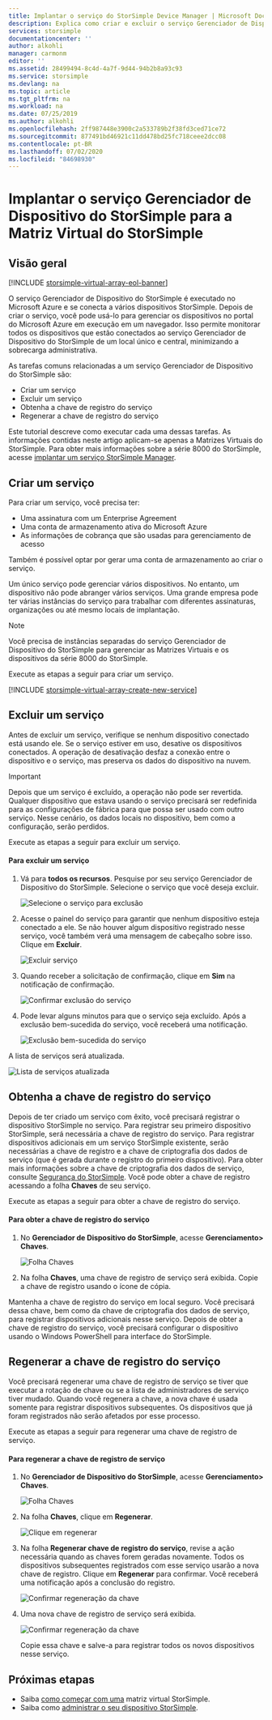 ```yaml
---
title: Implantar o serviço do StorSimple Device Manager | Microsoft Docs
description: Explica como criar e excluir o serviço Gerenciador de Dispositivo do StorSimple no Portal do Azure, além de descrever como gerenciar a chave de registro do serviço.
services: storsimple
documentationcenter: ''
author: alkohli
manager: carmonm
editor: ''
ms.assetid: 28499494-8c4d-4a7f-9d44-94b2b8a93c93
ms.service: storsimple
ms.devlang: na
ms.topic: article
ms.tgt_pltfrm: na
ms.workload: na
ms.date: 07/25/2019
ms.author: alkohli
ms.openlocfilehash: 2ff987448e3900c2a533789b2f38fd3ced71ce72
ms.sourcegitcommit: 877491bd46921c11dd478bd25fc718ceee2dcc08
ms.contentlocale: pt-BR
ms.lasthandoff: 07/02/2020
ms.locfileid: "84698930"
---
```

# <a name="deploy-the-storsimple-device-manager-service-for-storsimple-virtual-array"></a>Implantar o serviço Gerenciador de Dispositivo do StorSimple para a Matriz Virtual do StorSimple

## <a name="overview"></a>Visão geral

[!INCLUDE [storsimple-virtual-array-eol-banner](../../includes/storsimple-virtual-array-eol-banner.md)]

O serviço Gerenciador de Dispositivo do StorSimple é executado no Microsoft Azure e se conecta a vários dispositivos StorSimple. Depois de criar o serviço, você pode usá-lo para gerenciar os dispositivos no portal do Microsoft Azure em execução em um navegador. Isso permite monitorar todos os dispositivos que estão conectados ao serviço Gerenciador de Dispositivo do StorSimple de um local único e central, minimizando a sobrecarga administrativa.

As tarefas comuns relacionadas a um serviço Gerenciador de Dispositivo do StorSimple são:

* Criar um serviço
* Excluir um serviço
* Obtenha a chave de registro do serviço
* Regenerar a chave de registro do serviço

Este tutorial descreve como executar cada uma dessas tarefas. As informações contidas neste artigo aplicam-se apenas a Matrizes Virtuais do StorSimple. Para obter mais informações sobre a série 8000 do StorSimple, acesse [implantar um serviço StorSimple Manager](storsimple-manage-service.md).

## <a name="create-a-service"></a>Criar um serviço

Para criar um serviço, você precisa ter:

* Uma assinatura com um Enterprise Agreement
* Uma conta de armazenamento ativa do Microsoft Azure
* As informações de cobrança que são usadas para gerenciamento de acesso

Também é possível optar por gerar uma conta de armazenamento ao criar o serviço.

Um único serviço pode gerenciar vários dispositivos. No entanto, um dispositivo não pode abranger vários serviços. Uma grande empresa pode ter várias instâncias do serviço para trabalhar com diferentes assinaturas, organizações ou até mesmo locais de implantação.

> [!NOTE]
> Você precisa de instâncias separadas do serviço Gerenciador de Dispositivo do StorSimple para gerenciar as Matrizes Virtuais e os dispositivos da série 8000 do StorSimple.


Execute as etapas a seguir para criar um serviço.

[!INCLUDE [storsimple-virtual-array-create-new-service](../../includes/storsimple-virtual-array-create-new-service.md)]

## <a name="delete-a-service"></a>Excluir um serviço

Antes de excluir um serviço, verifique se nenhum dispositivo conectado está usando ele. Se o serviço estiver em uso, desative os dispositivos conectados. A operação de desativação desfaz a conexão entre o dispositivo e o serviço, mas preserva os dados do dispositivo na nuvem.

> [!IMPORTANT]
> Depois que um serviço é excluído, a operação não pode ser revertida. Qualquer dispositivo que estava usando o serviço precisará ser redefinida para as configurações de fábrica para que possa ser usado com outro serviço. Nesse cenário, os dados locais no dispositivo, bem como a configuração, serão perdidos.
 

Execute as etapas a seguir para excluir um serviço.

#### <a name="to-delete-a-service"></a>Para excluir um serviço

1. Vá para **todos os recursos**. Pesquise por seu serviço Gerenciador de Dispositivo do StorSimple. Selecione o serviço que você deseja excluir.
   
    ![Selecione o serviço para exclusão](./media/storsimple-virtual-array-manage-service/deleteservice2.png)
2. Acesse o painel do serviço para garantir que nenhum dispositivo esteja conectado a ele. Se não houver algum dispositivo registrado nesse serviço, você também verá uma mensagem de cabeçalho sobre isso. Clique em **Excluir**.
   
    ![Excluir serviço](./media/storsimple-virtual-array-manage-service/deleteservice3.png)

3. Quando receber a solicitação de confirmação, clique em **Sim** na notificação de confirmação. 
   
    ![Confirmar exclusão do serviço](./media/storsimple-virtual-array-manage-service/deleteservice4.png)
4. Pode levar alguns minutos para que o serviço seja excluído. Após a exclusão bem-sucedida do serviço, você receberá uma notificação.
   
    ![Exclusão bem-sucedida do serviço](./media/storsimple-virtual-array-manage-service/deleteservice6.png)

A lista de serviços será atualizada.

 ![Lista de serviços atualizada](./media/storsimple-virtual-array-manage-service/deleteservice7.png)

## <a name="get-the-service-registration-key"></a>Obtenha a chave de registro do serviço
Depois de ter criado um serviço com êxito, você precisará registrar o dispositivo StorSimple no serviço. Para registrar seu primeiro dispositivo StorSimple, será necessária a chave de registro do serviço. Para registrar dispositivos adicionais em um serviço StorSimple existente, serão necessárias a chave de registro e a chave de criptografia dos dados de serviço (que é gerada durante o registro do primeiro dispositivo). Para obter mais informações sobre a chave de criptografia dos dados de serviço, consulte [Segurança do StorSimple](storsimple-security.md). Você pode obter a chave de registro acessando a folha **Chaves** de seu serviço.

Execute as etapas a seguir para obter a chave de registro do serviço.

#### <a name="to-get-the-service-registration-key"></a>Para obter a chave de registro do serviço
1. No **Gerenciador de Dispositivo do StorSimple**, acesse **Gerenciamento&gt;** **Chaves**.
   
   ![Folha Chaves](./media/storsimple-virtual-array-manage-service/getregkey2.png)
2. Na folha **Chaves**, uma chave de registro de serviço será exibida. Copie a chave de registro usando o ícone de cópia. 

Mantenha a chave de registro do serviço em local seguro. Você precisará dessa chave, bem como da chave de criptografia dos dados de serviço, para registrar dispositivos adicionais nesse serviço. Depois de obter a chave de registro do serviço, você precisará configurar o dispositivo usando o Windows PowerShell para interface do StorSimple.

## <a name="regenerate-the-service-registration-key"></a>Regenerar a chave de registro do serviço
Você precisará regenerar uma chave de registro de serviço se tiver que executar a rotação de chave ou se a lista de administradores de serviço tiver mudado. Quando você regenera a chave, a nova chave é usada somente para registrar dispositivos subsequentes. Os dispositivos que já foram registrados não serão afetados por esse processo.

Execute as etapas a seguir para regenerar uma chave de registro de serviço.

#### <a name="to-regenerate-the-service-registration-key"></a>Para regenerar a chave de registro de serviço
1. No **Gerenciador de Dispositivo do StorSimple**, acesse **Gerenciamento&gt;** **Chaves**.
   
   ![Folha Chaves](./media/storsimple-virtual-array-manage-service/getregkey2.png)
2. Na folha **Chaves**, clique em **Regenerar**.
   
   ![Clique em regenerar](./media/storsimple-virtual-array-manage-service/getregkey5.png)
3. Na folha **Regenerar chave de registro do serviço**, revise a ação necessária quando as chaves forem geradas novamente. Todos os dispositivos subsequentes registrados com esse serviço usarão a nova chave de registro. Clique em **Regenerar** para confirmar. Você receberá uma notificação após a conclusão do registro.
   
   ![Confirmar regeneração da chave](./media/storsimple-virtual-array-manage-service/getregkey3.png)
4. Uma nova chave de registro de serviço será exibida.
   
    ![Confirmar regeneração da chave](./media/storsimple-virtual-array-manage-service/getregkey4.png)
   
   Copie essa chave e salve-a para registrar todos os novos dispositivos nesse serviço.

## <a name="next-steps"></a>Próximas etapas
* Saiba [como começar com uma](storsimple-virtual-array-deploy1-portal-prep.md) matriz virtual StorSimple.
* Saiba como [administrar o seu dispositivo StorSimple](storsimple-ova-web-ui-admin.md).

